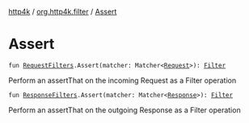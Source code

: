 [http4k](../index.md) / [org.http4k.filter](index.md) / [Assert](./-assert.md)

# Assert

`fun `[`RequestFilters`](-request-filters/index.md)`.Assert(matcher: Matcher<`[`Request`](../org.http4k.core/-request/index.md)`>): `[`Filter`](../org.http4k.core/-filter/index.md)

Perform an assertThat on the incoming Request as a Filter operation

`fun `[`ResponseFilters`](-response-filters/index.md)`.Assert(matcher: Matcher<`[`Response`](../org.http4k.core/-response/index.md)`>): `[`Filter`](../org.http4k.core/-filter/index.md)

Perform an assertThat on the outgoing Response as a Filter operation

